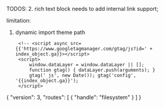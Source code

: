 TODOS:
2. rich text block needs to add internal link support;

limitation:
1. dynamic import theme path

        <!-- <script async src={{'https://www.googletagmanager.com/gtag/js?id=' + index_object.ga}}></script>
        <script>
            window.dataLayer = window.dataLayer || [];
            function gtag() { dataLayer.push(arguments); }
            gtag(' js', new Date()); gtag('config', '{{index_object.ga}}'); 
        </script>

{
	"version": 3,
	"routes": [
		{
			"handle": "filesystem"
		}
	]
}
